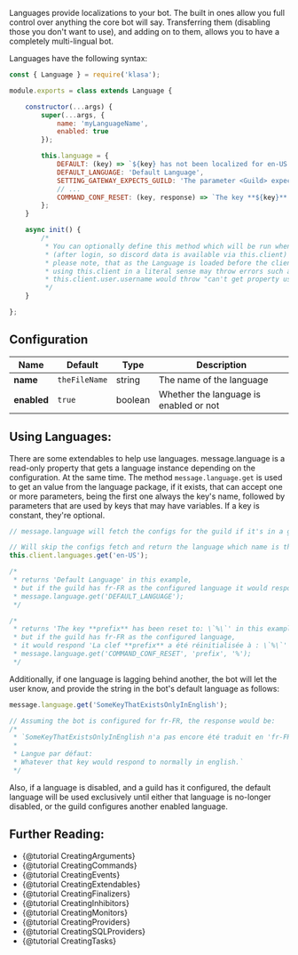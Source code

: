 Languages provide localizations to your bot. The built in ones allow you full control over anything the core bot will say. Transferring them (disabling those you don't want to use), and adding on to them, allows you to have a completely multi-lingual bot.

Languages have the following syntax:

```javascript
const { Language } = require('klasa');

module.exports = class extends Language {

	constructor(...args) {
		super(...args, {
			name: 'myLanguageName',
			enabled: true
		});

		this.language = {
			DEFAULT: (key) => `${key} has not been localized for en-US yet.`,
			DEFAULT_LANGUAGE: 'Default Language',
			SETTING_GATEWAY_EXPECTS_GUILD: 'The parameter <Guild> expects either a Guild or a Guild Object.',
			// ...
			COMMAND_CONF_RESET: (key, response) => `The key **${key}** has been reset to: \`${response}\``
		};
	}

	async init() {
		/*
		 * You can optionally define this method which will be run when the bot starts
		 * (after login, so discord data is available via this.client)
		 * please note, that as the Language is loaded before the client is loaded,
		 * using this.client in a literal sense may throw errors such as:
		 * this.client.user.username would throw "can't get property username of null"
		 */
	}

};
```

## Configuration

| Name        | Default       | Type    | Description                            |
| ----------- | ------------- | ------- | -------------------------------------- |
| **name**    | `theFileName` | string  | The name of the language               |
| **enabled** | `true`        | boolean | Whether the language is enabled or not |

## Using Languages:

There are some extendables to help use languages. message.language is a read-only property that gets a language instance depending on the configuration. At the same time. The method `message.language.get` is used to get an value from the language package, if it exists, that can accept one or more parameters, being the first one always the key's name, followed by parameters that are used by keys that may have variables. If a key is constant, they're optional.

```javascript
// message.language will fetch the configs for the guild if it's in a guild or the default if it's in DMs.

// Will skip the configs fetch and return the language which name is that one.
this.client.languages.get('en-US');

/*
 * returns 'Default Language' in this example,
 * but if the guild has fr-FR as the configured language it would respond 'Langue par défaut'
 * message.language.get('DEFAULT_LANGUAGE');
 */

/*
 * returns 'The key **prefix** has been reset to: \`%\`' in this example,
 * but if the guild has fr-FR as the configured language,
 * it would respond 'La clef **prefix** a été réinitialisée à : \`%\`'
 * message.language.get('COMMAND_CONF_RESET', 'prefix', '%');
 */
```

Additionally, if one language is lagging behind another, the bot will let the user know, and provide the string in the bot's default language as follows:

```javascript
message.language.get('SomeKeyThatExistsOnlyInEnglish');

// Assuming the bot is configured for fr-FR, the response would be:
/*
 * `SomeKeyThatExistsOnlyInEnglish n'a pas encore été traduit en 'fr-FR'.
 *
 * Langue par défaut:
 * Whatever that key would respond to normally in english.`
 */
```

Also, if a language is disabled, and a guild has it configured, the default language will be used exclusively until either that language is no-longer disabled, or the guild configures another enabled language.

## Further Reading:

- {@tutorial CreatingArguments}
- {@tutorial CreatingCommands}
- {@tutorial CreatingEvents}
- {@tutorial CreatingExtendables}
- {@tutorial CreatingFinalizers}
- {@tutorial CreatingInhibitors}
- {@tutorial CreatingMonitors}
- {@tutorial CreatingProviders}
- {@tutorial CreatingSQLProviders}
- {@tutorial CreatingTasks}
